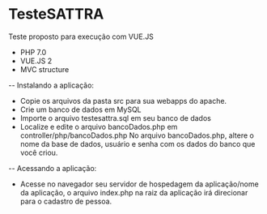 # TesteSATTRA
Teste proposto para execução com VUE.JS

- PHP 7.0
- VUE.JS 2
- MVC structure

-- Instalando a aplicação:
- Copie os arquivos da pasta src para sua webapps do apache.
- Crie um banco de dados em MySQL
- Importe o arquivo testesattra.sql em seu banco de dados
- Localize e edite o arquivo bancoDados.php em controller/php/bancoDados.php
No arquivo bancoDados.php, altere o nome da base de dados, usuário e senha com os dados do banco que você criou.


-- Acessando a aplicação:
- Acesse no navegador seu servidor de hospedagem da aplicação/nome da aplicação, o arquivo index.php na raiz da aplicação irá direcionar para o cadastro de pessoa.